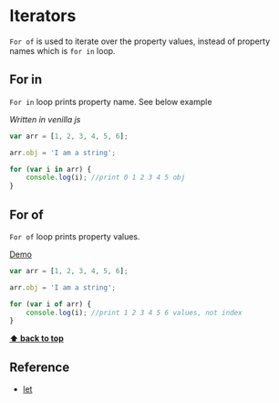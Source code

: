 # Iterators

`For of` is used to iterate over the property values, instead of property names which is	`for in` loop.


## For in

`For in` loop prints property name. See below example

*Written in venilla js*

```javascript
var arr = [1, 2, 3, 4, 5, 6];

arr.obj = 'I am a string';

for (var i in arr) {
	console.log(i); //print 0 1 2 3 4 5 obj
}

````

## For of

`For of` loop prints property values.

<a href="http://goo.gl/3SSWzy" target="_blank">Demo</a>


```javascript
var arr = [1, 2, 3, 4, 5, 6];

arr.obj = 'I am a string';

for (var i of arr) {
	console.log(i); //print 1 2 3 4 5 6 values, not index
}

````

**[⬆ back to top](#table-of-contents)**

## Reference

- <a href="https://developer.mozilla.org/en/docs/Web/JavaScript/Reference/Statements/for...of" target="_blank">let</a>